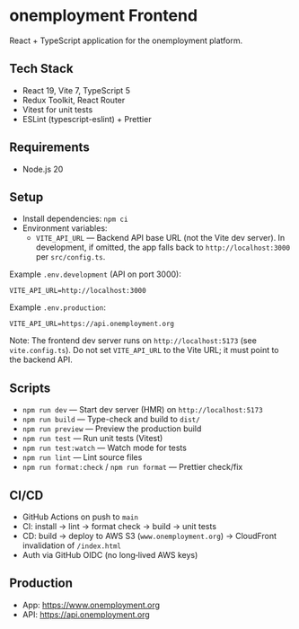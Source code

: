 # onemployment Frontend

React + TypeScript application for the onemployment platform.

## Tech Stack

- React 19, Vite 7, TypeScript 5
- Redux Toolkit, React Router
- Vitest for unit tests
- ESLint (typescript-eslint) + Prettier

## Requirements

- Node.js 20

## Setup

- Install dependencies: `npm ci`
- Environment variables:
  - `VITE_API_URL` — Backend API base URL (not the Vite dev server). In development, if omitted, the app falls back to `http://localhost:3000` per `src/config.ts`.

Example `.env.development` (API on port 3000):

```
VITE_API_URL=http://localhost:3000
```

Example `.env.production`:

```
VITE_API_URL=https://api.onemployment.org
```

Note: The frontend dev server runs on `http://localhost:5173` (see `vite.config.ts`). Do not set `VITE_API_URL` to the Vite URL; it must point to the backend API.

## Scripts

- `npm run dev` — Start dev server (HMR) on `http://localhost:5173`
- `npm run build` — Type-check and build to `dist/`
- `npm run preview` — Preview the production build
- `npm run test` — Run unit tests (Vitest)
- `npm run test:watch` — Watch mode for tests
- `npm run lint` — Lint source files
- `npm run format:check` / `npm run format` — Prettier check/fix

## CI/CD

- GitHub Actions on push to `main`
- CI: install → lint → format check → build → unit tests
- CD: build → deploy to AWS S3 (`www.onemployment.org`) → CloudFront invalidation of `/index.html`
- Auth via GitHub OIDC (no long‑lived AWS keys)

## Production

- App: https://www.onemployment.org
- API: https://api.onemployment.org
